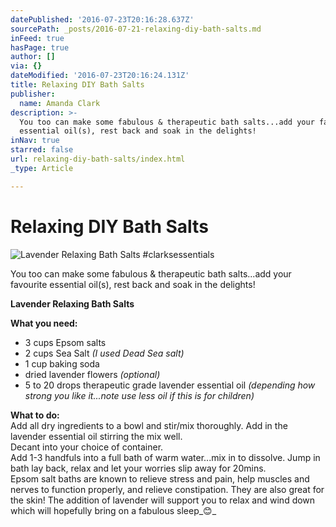 ```yaml
---
datePublished: '2016-07-23T20:16:28.637Z'
sourcePath: _posts/2016-07-21-relaxing-diy-bath-salts.md
inFeed: true
hasPage: true
author: []
via: {}
dateModified: '2016-07-23T20:16:24.131Z'
title: Relaxing DIY Bath Salts
publisher:
  name: Amanda Clark
description: >-
  You too can make some fabulous & therapeutic bath salts...add your favourite
  essential oil(s), rest back and soak in the delights!
inNav: true
starred: false
url: relaxing-diy-bath-salts/index.html
_type: Article

---
```

# Relaxing DIY Bath Salts
![Lavender Relaxing Bath Salts #clarksessentials](https://the-grid-user-content.s3-us-west-2.amazonaws.com/267a733b-3539-4441-93ef-0f16f5bebdd4.jpg)

You too can make some fabulous & therapeutic bath salts...add your favourite essential oil(s), rest back and soak in the delights!

**Lavender Relaxing Bath Salts**

**What you need:**  
- 3 cups Epsom salts  
- 2 cups Sea Salt _(I used Dead Sea salt)_  
- 1 cup baking soda  
- dried lavender flowers _(optional)_  
- 5 to 20 drops therapeutic grade lavender essential oil _(depending how strong you like it...note use less oil if this is for children)_

**What to do:**  
Add all dry ingredients to a bowl and stir/mix thoroughly. Add in the lavender essential oil stirring the mix well.  
Decant into your choice of container.  
Add 1-3 handfuls into a full bath of warm water...mix in to dissolve. Jump in bath lay back, relax and let your worries slip away for 20mins.  
Epsom salt baths are known to relieve stress and pain, help muscles and nerves to function properly, and relieve constipation. They are also great for the skin! The addition of lavender will support you to relax and wind down which will hopefully bring on a fabulous sleep_😊_